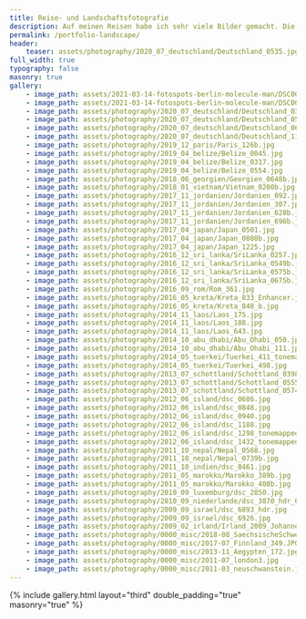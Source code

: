 ```yaml
---
title: Reise- und Landschaftsfotografie
description: Auf meinen Reisen habe ich sehr viele Bilder gemacht. Die meiner Meinung nach besten, findest du hier.
permalink: /portfolio-landscape/
header:
    teaser: assets/photography/2020_07_deutschland/Deutschland_0535.jpg
full_width: true
typography: false
masonry: true
gallery:
    - image_path: assets/2021-03-14-fotospots-berlin-molecule-man/DSC00357.jpg
    - image_path: assets/2021-03-14-fotospots-berlin-molecule-man/DSC00348.jpg
    - image_path: assets/photography/2020_07_deutschland/Deutschland_0319.jpg
    - image_path: assets/photography/2020_07_deutschland/Deutschland_0535.jpg
    - image_path: assets/photography/2020_07_deutschland/Deutschland_0697.jpg
    - image_path: assets/photography/2020_07_deutschland/Deutschland_1127.jpg
    - image_path: assets/photography/2019_12_paris/Paris_126b.jpg
    - image_path: assets/photography/2019_04_belize/Belize_0045.jpg
    - image_path: assets/photography/2019_04_belize/Belize_0317.jpg
    - image_path: assets/photography/2019_04_belize/Belize_0554.jpg
    - image_path: assets/photography/2018_06_georgien/Georgien_0648b.jpg
    - image_path: assets/photography/2018_01_vietnam/Vietnam_0200b.jpg
    - image_path: assets/photography/2017_11_jordanien/Jordanien_092.jpg
    - image_path: assets/photography/2017_11_jordanien/Jordanien_307.jpg
    - image_path: assets/photography/2017_11_jordanien/Jordanien_628b.jpg
    - image_path: assets/photography/2017_11_jordanien/Jordanien_696b.jpg
    - image_path: assets/photography/2017_04_japan/Japan_0501.jpg
    - image_path: assets/photography/2017_04_japan/Japan_0808b.jpg
    - image_path: assets/photography/2017_04_japan/Japan_1225.jpg
    - image_path: assets/photography/2016_12_sri_lanka/SriLanka_0257.jpg
    - image_path: assets/photography/2016_12_sri_lanka/SriLanka_0549b.jpg
    - image_path: assets/photography/2016_12_sri_lanka/SriLanka_0575b.jpg
    - image_path: assets/photography/2016_12_sri_lanka/SriLanka_0675b.jpg
    - image_path: assets/photography/2016_09_rom/Rom_361.jpg
    - image_path: assets/photography/2016_05_kreta/Kreta_833_Enhancer.jpg
    - image_path: assets/photography/2016_05_kreta/Kreta_848_b.jpg
    - image_path: assets/photography/2014_11_laos/Laos_175.jpg
    - image_path: assets/photography/2014_11_laos/Laos_188.jpg
    - image_path: assets/photography/2014_11_laos/Laos_643.jpg
    - image_path: assets/photography/2014_10_abu_dhabi/Abu_Dhabi_050.jpg
    - image_path: assets/photography/2014_10_abu_dhabi/Abu_Dhabi_111.jpg
    - image_path: assets/photography/2014_05_tuerkei/Tuerkei_411_tonemapped.jpg
    - image_path: assets/photography/2014_05_tuerkei/Tuerkei_498.jpg
    - image_path: assets/photography/2013_07_schottland/Schottland_0398.jpg
    - image_path: assets/photography/2013_07_schottland/Schottland_0555.jpg
    - image_path: assets/photography/2013_07_schottland/Schottland_0574.jpg
    - image_path: assets/photography/2012_06_island/dsc_0686.jpg
    - image_path: assets/photography/2012_06_island/dsc_0848.jpg
    - image_path: assets/photography/2012_06_island/dsc_0940.jpg
    - image_path: assets/photography/2012_06_island/dsc_1188.jpg
    - image_path: assets/photography/2012_06_island/dsc_1298_tonemapped.jpg
    - image_path: assets/photography/2012_06_island/dsc_1432_tonemapped.jpg
    - image_path: assets/photography/2011_10_nepal/Nepal_0568.jpg
    - image_path: assets/photography/2011_10_nepal/Nepal_0739b.jpg
    - image_path: assets/photography/2011_10_indien/dsc_8461.jpg
    - image_path: assets/photography/2011_05_marokko/Marokko_389b.jpg
    - image_path: assets/photography/2011_05_marokko/Marokko_408b.jpg
    - image_path: assets/photography/2010_09_luxemburg/dsc_2850.jpg
    - image_path: assets/photography/2010_09_niederlande/dsc_3870_hdr_0.jpg
    - image_path: assets/photography/2009_09_israel/dsc_6893_hdr.jpg
    - image_path: assets/photography/2009_09_israel/dsc_6926.jpg
    - image_path: assets/photography/2009_02_irland/Irland_2009_Johannes_711.jpg
    - image_path: assets/photography/0000_misc/2018-08_SaechsischeSchweiz_069.jpg
    - image_path: assets/photography/0000_misc/2017-07_Finnland_349.JPG
    - image_path: assets/photography/0000_misc/2013-11_Aegypten_172.jpg
    - image_path: assets/photography/0000_misc/2011-07_london3.jpg
    - image_path: assets/photography/0000_misc/2011-03_neuschwanstein.jpg
---
```


{% include gallery.html layout="third" double_padding="true" masonry="true" %}
